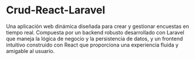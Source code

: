 # Crud-React-Laravel
Una aplicación web dinámica diseñada para crear y gestionar encuestas en tiempo real. Compuesta por un backend robusto desarrollado con Laravel que maneja la lógica de negocio y la persistencia de datos, y un frontend intuitivo construido con React que proporciona una experiencia fluida y amigable al usuario.
